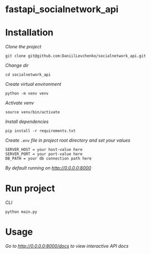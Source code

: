 # fastapi_socialnetwork_api

# Installation

*Clone the project*

```shell
git clone git@github.com:DaniilLevchenko/socialnetwork_api.git
```

*Change dir*

```shell
cd socialnetwork_api
```

*Create virtual environment*

```shell
python -m venv venv
```

*Activate venv*

```shell
source venv/bin/activate
```

*Install dependencies*

```shell
pip install -r requirements.txt
```
*Create `.env` file in project root directory and set your values*
```shell
SERVER_HOST = your host-value here
SERVER_PORT = your port-value here
DB_PATH = your db connection path here
```
*By default running on http://0.0.0.0:8000*
# Run project

*CLI*

```shell
python main.py
```

# Usage

*Go to http://0.0.0.0:8000/docs to view interactive API docs*

